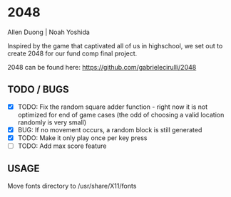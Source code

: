 # 2048 #

Allen Duong | Noah Yoshida

Inspired by the game that captivated all of us in highschool, we set out to
create 2048 for our fund comp final project.

2048 can be found here: https://github.com/gabrielecirulli/2048

TODO / BUGS
---

- [x] TODO: Fix the random square adder function - right now it is not optimized
for end of game cases (the odd of choosing a valid location randomly is very small)
- [x] BUG: If no movement occurs, a random block is still generated
- [x] TODO: Make it only play once per key press
- [ ] TODO: Add max score feature

USAGE
---

Move fonts directory to /usr/share/X11/fonts
